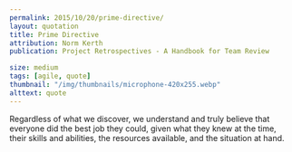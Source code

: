 ```yaml
---
permalink: 2015/10/20/prime-directive/
layout: quotation
title: Prime Directive
attribution: Norm Kerth
publication: Project Retrospectives - A Handbook for Team Review

size: medium
tags: [agile, quote]
thumbnail: "/img/thumbnails/microphone-420x255.webp"
alttext: quote
---
```


Regardless of what we discover, we understand and truly believe
that everyone did the best job they could, given what they knew
at the time, their skills and abilities, the resources available,
and the situation at hand.
